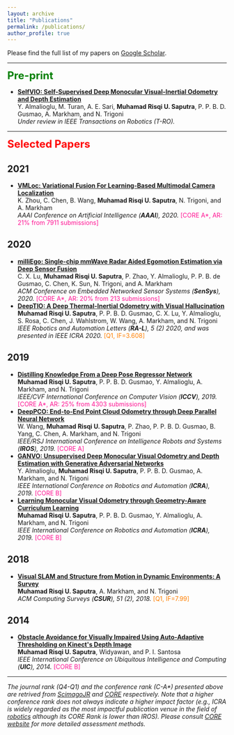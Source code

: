 ```yaml
---
layout: archive
title: "Publications"
permalink: /publications/
author_profile: true
---
```

Please find the full list of my papers on [Google Scholar](https://scholar.google.com/citations?user=7wZkVT8AAAAJ&hl=en).

------
<font size="5" color="green"><b>Pre-print</b></font>

- <b>[SelfVIO: Self-Supervised Deep Monocular Visual-Inertial Odometry and Depth Estimation](https://risqiutama.github.io/publication/selfvio_2019) </b> 
<br>  Y. Almalioglu, M. Turan, A. E. Sari, <b>Muhamad Risqi U. Saputra</b>, P. P. B. D. Gusmao, A. Markham, and N. Trigoni <br>
<i> Under review in IEEE Transactions on Robotics (T-RO). </i>

------
<font size="5" color="red"><b>Selected Papers</b></font>

2021
----
- <b>[VMLoc: Variational Fusion For Learning-Based Multimodal Camera Localization](https://risqiutama.github.io/publication/vmloc_2020) </b> 
<br> K. Zhou, C. Chen, B. Wang, <b>Muhamad Risqi U. Saputra</b>, N. Trigoni, and A. Markham <br>
<i> AAAI Conference on Artificial Intelligence (<b>AAAI</b>), 2020. </i> <font color="#FF1493">[CORE A*, AR: 21% from 7911 submissions]</font>

2020
----
- <b>[milliEgo: Single-chip mmWave Radar Aided Egomotion Estimation via Deep Sensor Fusion](https://risqiutama.github.io/publication/milliego_2020) </b> 
<br> C. X. Lu, <b>Muhamad Risqi U. Saputra</b>, P. Zhao, Y. Almalioglu, P. P. B. de Gusmao, C. Chen, K. Sun, N. Trigoni, and A. Markham <br>
<i> ACM Conference on Embedded Networked Sensor Systems (<b>SenSys</b>), 2020. </i> <font color="#FF1493">[CORE A*, AR: 20% from 213 submissions]</font>
- <b>[DeepTIO: A Deep Thermal-Inertial Odometry with Visual Hallucination](https://risqiutama.github.io/publication/deeptio_ral_2020) </b> 
<br> <b>Muhamad Risqi U. Saputra</b>, P. P. B. D. Gusmao, C. X. Lu, Y. Almalioglu, S. Rosa, C. Chen, J. Wahlstrom, W. Wang, A. Markham, and N. Trigoni <br>
<i> IEEE Robotics and Automation Letters (<b>RA-L</b>), 5 (2) 2020, and was presented in IEEE ICRA 2020. </i> <font color="#FF7F00">[Q1, IF=3.608]</font> 

2019
----
- <b>[Distilling Knowledge From a Deep Pose Regressor Network](https://risqiutama.github.io/publication/iccv_2019) </b> 
<br> <b>Muhamad Risqi U. Saputra</b>, P. P. B. D. Gusmao, Y. Almalioglu, A. Markham, and N. Trigoni <br>
<i> IEEE/CVF International Conference on Computer Vision (<b>ICCV</b>), 2019. </i> <font color="#FF1493">[CORE A*, AR: 25% from 4303 submissions]</font>
- <b>[DeepPCO: End-to-End Point Cloud Odometry through Deep Parallel Neural Network](https://risqiutama.github.io/publication/deeppco_iros_2019) </b> 
<br> W. Wang, <b>Muhamad Risqi U. Saputra</b>, P. Zhao, P. P. B. D. Gusmao, B. Yang, C. Chen, A. Markham, and N. Trigoni <br>
<i> IEEE/RSJ International Conference on Intelligence Robots and Systems (<b>IROS</b>), 2019. </i> <font color="#FF1493">[CORE A]</font>
- <b>[GANVO: Unsupervised Deep Monocular Visual Odometry and Depth Estimation with Generative Adversarial Networks](https://risqiutama.github.io/publication/ganvo_icra_2019) </b> 
<br>  Y. Almalioglu, <b>Muhamad Risqi U. Saputra</b>, P. P. B. D. Gusmao, A. Markham, and N. Trigoni <br>
<i> IEEE International Conference on Robotics and Automation (<b>ICRA</b>), 2019. </i> <font color="#FF1493">[CORE B]</font>
- <b>[Learning Monocular Visual Odometry through Geometry-Aware Curriculum Learning](https://risqiutama.github.io/publication/clvo_icra_2019) </b> 
<br> <b>Muhamad Risqi U. Saputra</b>, P. P. B. D. Gusmao, Y. Almalioglu, A. Markham, and N. Trigoni <br>
<i> IEEE International Conference on Robotics and Automation (<b>ICRA</b>), 2019. </i> <font color="#FF1493">[CORE B]</font>

2018
----
- <b>[Visual SLAM and Structure from Motion in Dynamic Environments: A Survey](https://risqiutama.github.io/publication/csur_2018) </b> 
<br> <b>Muhamad Risqi U. Saputra</b>, A. Markham, and N. Trigoni <br>
<i> ACM Computing Surveys (<b>CSUR</b>), 51 (2), 2018. </i> <font color="#FF7F00">[Q1, IF=7.99]</font> 

2014
----
- <b>[Obstacle Avoidance for Visually Impaired Using Auto-Adaptive Thresholding on Kinect's Depth Image](https://risqiutama.github.io/publication/uic_2014) </b> 
<br> <b>Muhamad Risqi U. Saputra</b>, Widyawan, and P. I. Santosa <br>
<i> IEEE International Conference on Ubiquitous Intelligence and Computing (<b>UIC</b>), 2014. </i> <font color="#FF1493">[CORE B]</font>

-----
_The journal rank (Q4-Q1) and the conference rank (C-A*) presented above are retrived from [ScimagoJR](https://www.scimagojr.com/) and [CORE](http://portal.core.edu.au/conf-ranks/) respectively. Note that a higher conference rank does not always indicate a higher impact factor (e.g., ICRA is widely regarded as the most impactful publication venue in the field of [robotics](https://scholar.google.com/citations?view_op=top_venues&hl=en&vq=eng_robotics) although its CORE Rank is lower than IROS). Please consult [CORE website](http://www.core.edu.au/conference-portal) for more detailed assessment methods._
